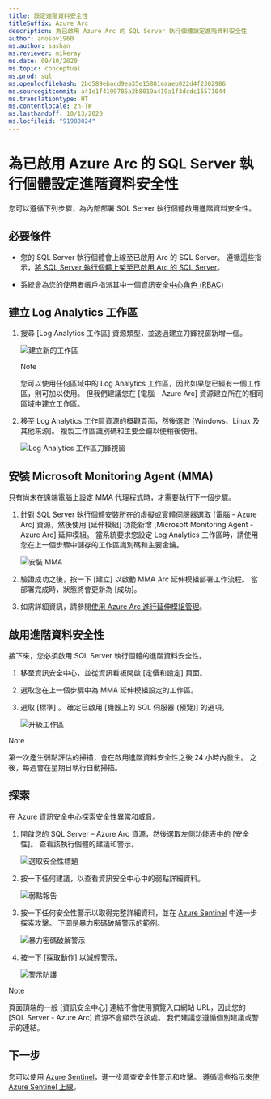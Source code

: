 ```yaml
---
title: 設定進階資料安全性
titleSuffix: Azure Arc
description: 為已啟用 Azure Arc 的 SQL Server 執行個體設定進階資料安全性
author: anosov1960
ms.author: sashan
ms.reviewer: mikeray
ms.date: 09/10/2020
ms.topic: conceptual
ms.prod: sql
ms.openlocfilehash: 2bd589ebacd9ea35e15881eaaeb022d4f2302986
ms.sourcegitcommit: a41e1f4199785a2b8019a419a1f3dcdc15571044
ms.translationtype: HT
ms.contentlocale: zh-TW
ms.lasthandoff: 10/13/2020
ms.locfileid: "91988024"
---
```

# <a name="configure-advanced-data-security-for-azure-arc-enabled-sql-server-instance"></a>為已啟用 Azure Arc 的 SQL Server 執行個體設定進階資料安全性

您可以遵循下列步驟，為內部部署 SQL Server 執行個體啟用進階資料安全性。

## <a name="prerequisites"></a>必要條件

* 您的 SQL Server 執行個體會上線至已啟用 Arc 的 SQL Server。 遵循這些指示，[將 SQL Server 執行個體上架至已啟用 Arc 的 SQL Server](connect.md)。

* 系統會為您的使用者帳戶指派其中一個[資訊安全中心角色 (RBAC)](/azure/security-center/security-center-permissions)

## <a name="create-a-log-analytics-workspace"></a>建立 Log Analytics 工作區

1. 搜尋 [Log Analytics 工作區] 資源類型，並透過建立刀鋒視窗新增一個。

   ![建立新的工作區](media/configure-advanced-data-security/create-new-log-analytics-workspace.png)

   > [!NOTE]
   > 您可以使用任何區域中的 Log Analytics 工作區，因此如果您已經有一個工作區，則可加以使用。 但我們建議您在 [電腦 - Azure Arc] 資源建立所在的相同區域中建立工作區。

1. 移至 Log Analytics 工作區資源的概觀頁面，然後選取 [Windows、Linux 及其他來源]。 複製工作區識別碼和主要金鑰以便稍後使用。

   ![Log Analytics 工作區刀鋒視窗](media/configure-advanced-data-security/log-analytics-workspace-blade.png)

## <a name="install-microsoft-monitoring-agent-mma"></a>安裝 Microsoft Monitoring Agent (MMA)

只有尚未在遠端電腦上設定 MMA 代理程式時，才需要執行下一個步驟。

1. 針對 SQL Server 執行個體安裝所在的虛擬或實體伺服器選取 [電腦 - Azure Arc] 資源，然後使用 [延伸模組] 功能新增 [Microsoft Monitoring Agent - Azure Arc] 延伸模組。 當系統要求您設定 Log Analytics 工作區時，請使用您在上一個步驟中儲存的工作區識別碼和主要金鑰。

   ![安裝 MMA](media/configure-advanced-data-security/install-mma-extension.png)

1. 驗證成功之後，按一下 [建立] 以啟動 MMA Arc 延伸模組部署工作流程。 當部署完成時，狀態將會更新為 [成功]。

1. 如需詳細資訊，請參閱[使用 Azure Arc 進行延伸模組管理](/azure/azure-arc/servers/manage-vm-extensions)。

## <a name="enable-advanced-data-security"></a>啟用進階資料安全性

接下來，您必須啟用 SQL Server 執行個體的進階資料安全性。

1. 移至資訊安全中心，並從資訊看板開啟 [定價和設定] 頁面。

1. 選取您在上一個步驟中為 MMA 延伸模組設定的工作區。

1. 選取 [標準]  。 確定已啟用 [機器上的 SQL 伺服器 (預覽)] 的選項。

   ![升級工作區](media/configure-advanced-data-security/upgrade-log-analytics-workspace.png)

 > [!NOTE]
   > 第一次產生弱點評估的掃描，會在啟用進階資料安全性之後 24 小時內發生。 之後，每週會在星期日執行自動掃描。

## <a name="explore"></a>探索

在 Azure 資訊安全中心探索安全性異常和威脅。

1. 開啟您的 SQL Server – Azure Arc 資源，然後選取左側功能表中的 [安全性]。 查看該執行個體的建議和警示。

   ![選取安全性標題](media/configure-advanced-data-security/security-heading-sql-server-arc.png)

1. 按一下任何建議，以查看資訊安全中心中的弱點詳細資料。

   ![弱點報告](media/configure-advanced-data-security/vulnerabilities-report.png)

1. 按一下任何安全性警示以取得完整詳細資料，並在 [Azure Sentinel](/azure/sentinel/overview) 中進一步探索攻擊。 下圖是暴力密碼破解警示的範例。

   ![暴力密碼破解警示](media/configure-advanced-data-security/brute-force-alert.png)

1. 按一下 [採取動作] 以減輕警示。

   ![警示防護](media/configure-advanced-data-security/brute-force-alert-mitigation.png)

> [!NOTE]
> 頁面頂端的一般 [資訊安全中心] 連結不會使用預覽入口網站 URL，因此您的 [SQL Server - Azure Arc] 資源不會顯示在該處。 我們建議您遵循個別建議或警示的連結。

## <a name="next-steps"></a>下一步

您可以使用 [Azure Sentinel](/azure/sentinel/overview)，進一步調查安全性警示和攻擊。 遵循這些指示來[使 Azure Sentinel 上線](/azure/sentinel/connect-data-sources)。